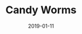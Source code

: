 ---
title: Candy Worms
date: 2019-01-11
tags:
  - worm
mainImageFilename: candy_worms
mainImageTitle: Candy Worms
---